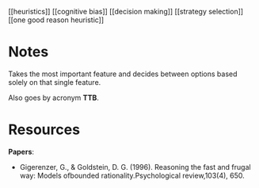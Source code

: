 [[heuristics]]
[[cognitive bias]]
[[decision making]]
[[strategy selection]]
[[one good reason heuristic]]

# Notes
Takes the most important feature and decides between options based solely on that single feature.

Also goes by acronym **TTB**.


# Resources
**Papers**:
- Gigerenzer, G., & Goldstein, D. G. (1996). Reasoning the fast and frugal way: Models ofbounded rationality.Psychological review,103(4), 650.